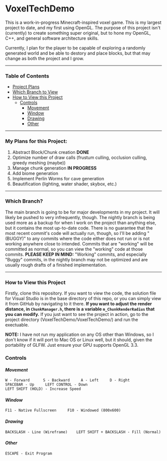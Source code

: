 # VoxelTechDemo
This is a work-in-progress Minecraft-inspired voxel game. This is my largest project to date, and my first using OpenGL. The purpose of this project isn't (currently) to create something super original, but to hone my OpenGL, C++, and general software architecture skills. 

Currently, I plan for the player to be capable of exploring a randomly generated world and be able to destory and place blocks, but that may change as both the project and I grow.

---

### Table of Contents
* [Project Plans](#my-plans-for-this-project)
* [Which Branch to View](#which-branch)
* [How to View this Project](#how-to-view-this-project)
  * [Controls](#controls)
    * [Movement](#movement)
    * [Window](#window)
    * [Drawing](#drawing)
    * [Other](#other)

---

### My Plans for this Project:
1. Abstract Block/Chunk creation    __DONE__
2. Optimize number of draw calls (frustum culling, occlusion culling, greedy meshing (maybe))
3. Manage chunk generation    __IN PROGRESS__
4. Add biome generation
5. Implement Perlin Worms for cave generation
6. Beautification (lighting, water shader, skybox, etc.)

---

### Which Branch?
The main branch is going to be for major developments in my project. It will likely be pushed to very infrequently, though.
The nightly branch is being used more as a backup for when I work on the project than anything else, but it contains the most up-to-date code. There is no guarantee that the most recent commit's code will actually run, though, so I'll be adding "(BUGGY)" to any commits where the code either does not run or is not working anywhere close to intended. Commits that are "working" will be committed as normal, so you can view the "working" code at those commits.
__PLEASE KEEP IN MIND:__ "Working" commits, and especially "Buggy" commits, in the nightly branch may not be optimized and are usually rough drafts of a finished implementation.

---

### How to View this Project
Firstly, clone this repository.
If you want to view the code, the solution file for Visual Studio is in the base directory of this repo, or you can simply view it from GitHub by navigating to it there. __If you want to adjust the render distance, in `ChunkManager.h`, there is a variable `m_ChunkRenderRadius` that you can modify.__
If you just want to see the project in action, go to the project directory (VoxelTechDemo/VoxelTechDemo/) and run the exectuable.

__NOTE:__ I have not run my application on any OS other than Windows, so I don't know if it will port to Mac OS or Linux well, but it should, given the portability of GLFW. Just ensure your GPU supports OpenGL 3.3.

### Controls

#### *Movement*
    W - Forward      S - Backward     A - Left     D - Right
    SPACEBAR - Up     LEFT CONTROL - Down
    LEFT SHIFT (HOLD) - Increase Speed
#### *Window*
    F11 - Native Fullscreen     F10 - Windowed (800x600)
#### *Drawing*
    BACKSLASH - Line (Wireframe)    LEFT SHIFT + BACKSLASH - Fill (Normal)
#### *Other*
    ESCAPE - Exit Program
